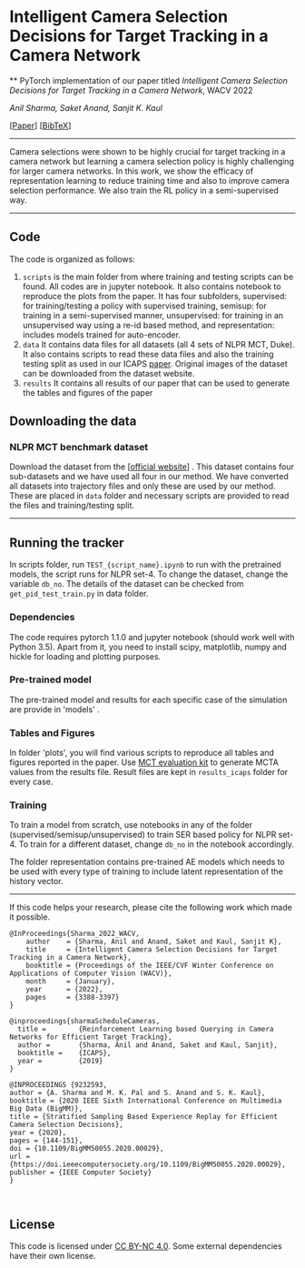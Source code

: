 
# Intelligent Camera Selection Decisions for Target Tracking in a Camera Network
** PyTorch implementation of our paper titled _Intelligent Camera Selection Decisions for Target Tracking in a Camera Network_, WACV 2022 

_Anil Sharma, Saket Anand, Sanjit K. Kaul_

[[Paper](https://openaccess.thecvf.com/content/WACV2022/papers/Sharma_Intelligent_Camera_Selection_Decisions_for_Target_Tracking_in_a_Camera_WACV_2022_paper.pdf)] [[BibTeX](https://openaccess.thecvf.com/content/WACV2022/html/Sharma_Intelligent_Camera_Selection_Decisions_for_Target_Tracking_in_a_Camera_WACV_2022_paper.html)]

---
Camera selections were shown to be highly crucial for target tracking in a camera network but learning a camera selection policy is highly challenging for larger camera networks. In this work, we show the efficacy of representation learning to reduce training time and also to improve camera selection performance. We also train the RL policy in a semi-supervised way.

---

## Code

The code is organized as follows:
1. ```scripts``` is the main folder from where training and testing scripts can be found. All codes are in jupyter notebook. It also contains notebook to reproduce the plots from the paper. It has four subfolders, supervised: for training/testing a policy with supervised training, semisup: for training in a semi-supervised manner, unsupervised: for training in an unsupervised way using a re-id based method, and representation: includes models trained for auto-encoder.
2. ```data``` It contains data files for all datasets (all 4 sets of NLPR MCT, Duke). It also contains scripts to read these data files and also the training testing split as used in our ICAPS [paper](https://github.com/anilsh/scheduleQueries). Original images of the dataset can be downloaded from the dataset website. 
3. ```results``` It contains all results of our paper that can be used to generate the tables and figures of the paper

## Downloading the data

### NLPR MCT benchmark dataset

Download the dataset from the [[official website](http://mct.idealtest.org/Datasets.html)] . This dataset contains four sub-datasets and we have used all four in our method.
We have converted all datasets into trajectory files and only these are used by our method. These are placed in ```data``` folder and necessary scripts are provided to read the files and training/testing split.

---

## Running the tracker

In scripts folder, run ```TEST_{script_name}.ipynb```  to run with the pretrained models, the script runs for NLPR set-4. To change the dataset, change the variable ```db_no```. The details of the dataset can be checked from ```get_pid_test_train.py``` in data folder.  


### Dependencies

The code requires pytorch 1.1.0 and jupyter notebook (should work well with Python 3.5). Apart from it, you need to install scipy, matplotlib, numpy and hickle for loading and plotting purposes. 

### Pre-trained model

The pre-trained model and results for each specific case of the simulation are provide in 'models' . 

### Tables and Figures
In folder 'plots', you will find various scripts to reproduce all tables and figures reported in the paper. Use [MCT evaluation kit](http://mct.idealtest.org/Datasets.html) to generate MCTA values from the results file. Result files are kept in ```results_icaps``` folder for every case. 


### Training

To train a model from scratch, use notebooks in any of the folder (supervised/semisup/unsupervised)  to train SER based policy for NLPR set-4. To train for a different dataset, change ```db_no``` in the notebook accordingly. 

The folder representation contains pre-trained AE models which needs to be used with every type of training to include latent representation of the history vector.

---

If this code helps your research, please cite the following work which made it possible.

```
@InProceedings{Sharma_2022_WACV,
    author    = {Sharma, Anil and Anand, Saket and Kaul, Sanjit K},
    title     = {Intelligent Camera Selection Decisions for Target Tracking in a Camera Network},
    booktitle = {Proceedings of the IEEE/CVF Winter Conference on Applications of Computer Vision (WACV)},
    month     = {January},
    year      = {2022},
    pages     = {3388-3397}
}

@inproceedings{sharmaScheduleCameras,
  title =        {Reinforcement Learning based Querying in Camera Networks for Efficient Target Tracking},
  author =       {Sharma, Anil and Anand, Saket and Kaul, Sanjit},
  booktitle =    {ICAPS},
  year =         {2019}
}

@INPROCEEDINGS {9232593,
author = {A. Sharma and M. K. Pal and S. Anand and S. K. Kaul},
booktitle = {2020 IEEE Sixth International Conference on Multimedia Big Data (BigMM)},
title = {Stratified Sampling Based Experience Replay for Efficient Camera Selection Decisions},
year = {2020},
pages = {144-151},
doi = {10.1109/BigMM50055.2020.00029},
url = {https://doi.ieeecomputersociety.org/10.1109/BigMM50055.2020.00029},
publisher = {IEEE Computer Society}
}



```

## License

This code is licensed under [CC BY-NC 4.0](https://creativecommons.org/licenses/by-nc/4.0/). Some external dependencies have their own license.

